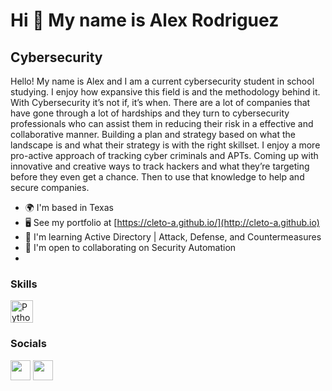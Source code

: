Hi 👋 My name is Alex Rodriguez
===============================

Cybersecurity
-------------

Hello! My name is Alex and I am a current cybersecurity student in 
school studying. I enjoy how expansive this field is and the methodology
 behind it. With Cybersecurity it’s not if, it’s when. There are a lot 
of companies that have gone through a lot of hardships and they turn to 
cybersecurity professionals who can assist them in reducing their risk 
in a effective and collaborative manner. Building a plan and strategy 
based on what the landscape is and what their strategy is with the right
 skillset. I enjoy a more pro-active approach of tracking cyber 
criminals and APTs. Coming up with innovative and creative ways to track
 hackers and what they’re targeting before they even get a chance. Then 
to use that knowledge to help and secure companies.

*   🌍  I'm based in Texas
*   🖥️  See my portfolio at 
[https://cleto-a.github.io/](http://cleto-a.github.io)
*   🧠  I'm learning Active Directory | Attack, Defense, and 
Countermeasures
*   🤝  I'm open to collaborating on Security Automation
*   

### Skills

<p align="left">
                                <a href="https://www.python.org/" target="_blank" rel="noreferrer"><img src="https://raw.githubusercontent.com/danielcranney/readme-generator/main/public/icons/skills/python-colored.svg" width="36" height="36" alt="Python" /></a>
                    </p>
                  
 
 ### Socials
 
<p align="left"> <a
href="https://www.github.com/Cleto-A" target="_blank"
rel="noreferrer"><img src="https://raw.githubusercontent.com/danielcranney/readme-generator/main/public/icons/socials/github.svg"
width="32" height="32" /></a> <a
href="https://www.linkedin.com/in/alex-rodriguez-543609205/" target="_blank"
rel="noreferrer"><img src="https://raw.githubusercontent.com/danielcranney/readme-generator/main/public/icons/socials/linkedin.svg"
width="32" height="32" /></a></p>




                              
             
